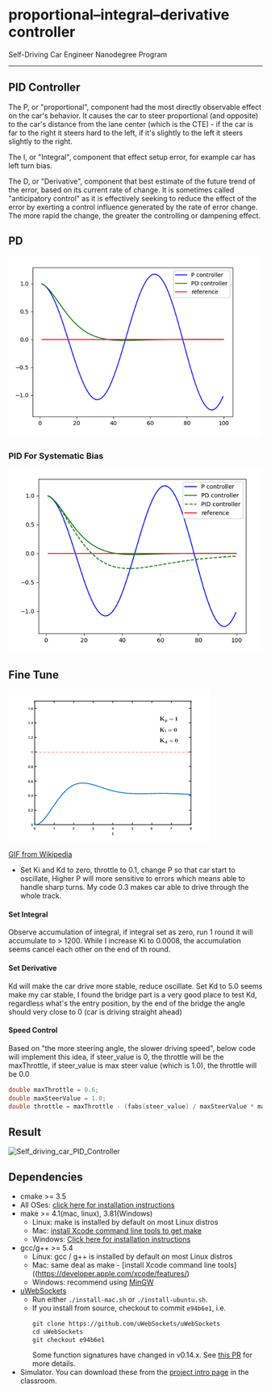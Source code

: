 # proportional–integral–derivative controller
Self-Driving Car Engineer Nanodegree Program


---

## PID Controller

The P, or "proportional", component had the most directly observable effect 
on the car's behavior. It causes the car to steer proportional (and opposite) 
to the car's distance from the lane center (which is the CTE) - if the car is 
far to the right it steers hard to the left, if it's slightly to the left it 
steers slightly to the right.

The I, or "Integral", component that effect setup error, for example car has 
left turn bias.

The D, or "Derivative", component that best estimate of the future trend of the 
error, based on its current rate of change. It is sometimes called "anticipatory 
control" as it is effectively seeking to reduce the effect of the error 
by exerting a control influence generated by the rate of error change. 
The more rapid the change, the greater the controlling or dampening effect.

## PD
![PD Controller](/doc/pd_controller.png)

### PID For Systematic Bias
![PID Controller](/doc/pid_controller.png)


## Fine Tune
![Fine Tune PID](/doc/FineTunePID.gif)

[GIF from Wikipedia](https://en.wikipedia.org/wiki/PID_controller)

* Set Ki and Kd to zero, throttle to 0.1, change P so that car start to oscillate,
Higher P will more sensitive to errors which means able to handle sharp turns.
My code 0.3 makes car able to drive through the whole track.

#### Set Integral

Observe accumulation of integral, if integral set as zero, run 1 round it will
accumulate to > 1200.
While I increase Ki to 0.0008, the accumulation seems cancel each other on the end 
of th round.

#### Set Derivative
Kd will make the car drive more stable, reduce oscillate. Set Kd to 5.0 seems
make my car stable, I found the bridge part is a very good place to test Kd, 
regardless what's the entry position, by the end of the bridge the angle
should very close to 0 (car is driving straight ahead)

#### Speed Control
Based on "the more steering angle, the slower driving speed", below code will implement
this idea, if steer_value is 0, the throttle will be the maxThrottle, if steer_value
is max steer value (which is 1.0), the throttle will be 0.0

```c
double maxThrottle = 0.6;
double maxSteerValue = 1.0;
double throttle = maxThrottle - (fabs(steer_value) / maxSteerValue * maxThrottle);
```

## Result
![Self_driving_car_PID_Controller](/doc/Self_driving_car_PID_Controller.gif)


## Dependencies
 
* cmake >= 3.5
 * All OSes: [click here for installation instructions](https://cmake.org/install/)
* make >= 4.1(mac, linux), 3.81(Windows)
  * Linux: make is installed by default on most Linux distros
  * Mac: [install Xcode command line tools to get make](https://developer.apple.com/xcode/features/)
  * Windows: [Click here for installation instructions](http://gnuwin32.sourceforge.net/packages/make.htm)
* gcc/g++ >= 5.4
  * Linux: gcc / g++ is installed by default on most Linux distros
  * Mac: same deal as make - [install Xcode command line tools]((https://developer.apple.com/xcode/features/)
  * Windows: recommend using [MinGW](http://www.mingw.org/)
* [uWebSockets](https://github.com/uWebSockets/uWebSockets)
  * Run either `./install-mac.sh` or `./install-ubuntu.sh`.
  * If you install from source, checkout to commit `e94b6e1`, i.e.
    ```
    git clone https://github.com/uWebSockets/uWebSockets 
    cd uWebSockets
    git checkout e94b6e1
    ```
    Some function signatures have changed in v0.14.x. See [this PR](https://github.com/udacity/CarND-MPC-Project/pull/3) for more details.
* Simulator. You can download these from the [project intro page](https://github.com/udacity/self-driving-car-sim/releases) in the classroom.
